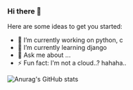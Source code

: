 ### Hi there 👋



Here are some ideas to get you started:

- 🔭 I’m currently working on python, c
- 🌱 I’m currently learning django
- 💬 Ask me about ...
- ⚡ Fun fact: l'm not a cloud..? hahaha..


![Anurag's GitHub stats](https://github-readme-stats.vercel.app/api?username=anuraghazra&show_icons=true&theme=radical)
